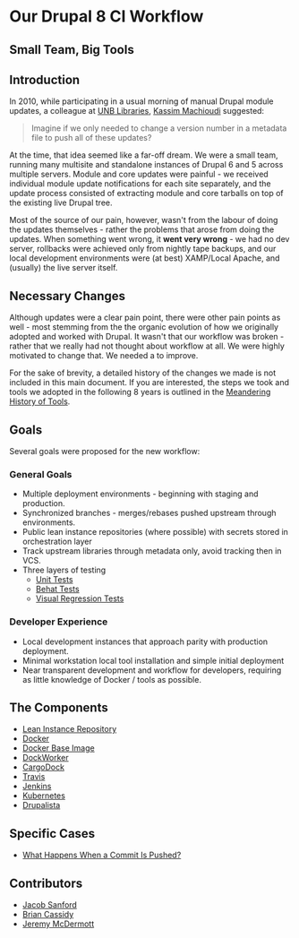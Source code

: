 # Our Drupal 8 CI Workflow
## Small Team, Big Tools

## Introduction
In 2010, while participating in a usual morning of manual Drupal module updates, a colleague at [UNB Libraries](https://www.lib.unb.ca/), [Kassim Machioudi](https://github.com/kaschioudi) suggested:

> Imagine if we only needed to change a version number in a metadata file to push all of these updates?

At the time, that idea seemed like a far-off dream. We were a small team, running many multisite and standalone instances of Drupal 6 and 5 across multiple servers. Module and core updates were painful - we received individual module update notifications for each site separately, and the update process consisted of extracting module and core tarballs on top of the existing live Drupal tree.

Most of the source of our pain, however, wasn't from the labour of doing the updates themselves - rather the problems that arose from doing the updates. When something went wrong, it **went very wrong** - we had no dev server, rollbacks were achieved only from nightly tape backups, and our local development environments were (at best) XAMP/Local Apache, and (usually) the live server itself.

## Necessary Changes
Although updates were a clear pain point, there were other pain points as well - most stemming from the the organic evolution of how we originally adopted and worked with Drupal. It wasn't that our workflow was broken - rather that we really had not thought about workflow at all. We were highly motivated to change that. We needed a to improve.

For the sake of brevity, a detailed history of the changes we made is not included in this main document. If you are interested, the steps we took and tools we adopted in the following 8 years is outlined in the [Meandering History of Tools](MeanderingHistoryOfTools.md).

## Goals
Several goals were proposed for the new workflow:

### General Goals
 * Multiple deployment environments - beginning with staging and production.
 * Synchronized branches - merges/rebases pushed upstream through environments.
 * Public lean instance repositories (where possible) with secrets stored in orchestration layer
 * Track upstream libraries through metadata only, avoid tracking then in VCS.
 * Three layers of testing
   * [Unit Tests](testing/UnitTests.md)
   * [Behat Tests](testing/Behat.md)
   * [Visual Regression Tests](testing/VisualRegression.md)

### Developer Experience
 * Local development instances that approach parity with production deployment.
 * Minimal workstation local tool installation and simple initial deployment
 * Near transparent development and workflow for developers, requiring as little knowledge of Docker / tools as possible.

## The Components
* [Lean Instance Repository](LeanRepository.md)
* [Docker](Docker.md)
* [Docker Base Image](BaseImage.md)
* [DockWorker](DockWorker.md)
* [CargoDock](CargoDock.md)
* [Travis](Travis.md)
* [Jenkins](Jenkins.md)
* [Kubernetes](Kubernetes.md)
* [Drupalista](Drupalista.md)

## Specific Cases
* [What Happens When a Commit Is Pushed?](CommitFallout.md)

## Contributors
* [Jacob Sanford](LeanRepository.md)
* [Brian Cassidy](Docker.md)
* [Jeremy McDermott](BaseImage.md)
